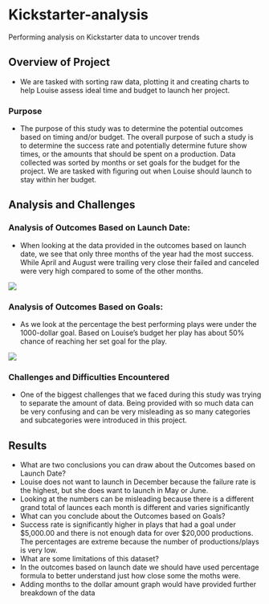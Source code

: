 # Kickstarter-analysis
Performing analysis on Kickstarter data to uncover trends
## Overview of Project
-	We are tasked with sorting raw data, plotting it and creating charts to help Louise assess ideal time and budget to launch her project. 
### Purpose
-	The purpose of this study was to determine the potential outcomes based on timing and/or budget. The overall purpose of such a study is to determine the success rate and potentially determine future 
show times, or the amounts that should be spent on a production.  Data collected was sorted by months or set goals for the budget for the project.  We are tasked with figuring out when Louise should launch 
to stay within her budget.
## Analysis and Challenges
### Analysis of Outcomes Based on Launch Date: 
-	When looking at the data provided in the outcomes based on launch date, we see that only three 
months of the year had the most success. While April and August were trailing very close their failed and canceled were very high compared to some of the other months. 
<img src="C:\Users\rolli\OneDrive\Desktop\Almir School\Resource\Theater_Outcomes_vs_Launch.png">

### Analysis of Outcomes Based on Goals: 
-	As we look at the percentage the best performing plays were under the 1000-dollar goal.  Based on Louise’s budget her play has about 50% chance of reaching her set goal for the play. 
<img src="C:\Users\rolli\OneDrive\Desktop\Almir School\Resource\Outcomes_vs_goals.png">

### Challenges and Difficulties Encountered
-	One of the biggest challenges that we faced during this study was trying to separate the amount of 
data. Being provided with so much data can be very confusing and can be very misleading as so many 
categories and subcategories were introduced in this project.  
## Results
- What are two conclusions you can draw about the Outcomes based on Launch Date?
- Louise does not want to launch in December because the failure rate is the highest, but she does want to launch in May or June. 
- Looking at the numbers can be misleading because there is a different grand total of launces each month is different and varies significantly 
- What can you conclude about the Outcomes based on Goals?
 -  Success rate is significantly higher in plays that had a goal under $5,000.00   and there is not enough data for over $20,000 productions.  The percentages are extreme because the number of productions/plays is very low.
- What are some limitations of this dataset? 
-  In the outcomes based on launch date we should have used percentage formula to better understand just how close some the moths were. 
-  Adding months to the dollar amount graph would have provided further breakdown of the data



